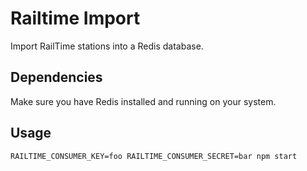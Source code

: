 Railtime Import
===============

Import RailTime stations into a Redis database.

## Dependencies

Make sure you have Redis installed and running on your system.

## Usage

`RAILTIME_CONSUMER_KEY=foo RAILTIME_CONSUMER_SECRET=bar npm start`
